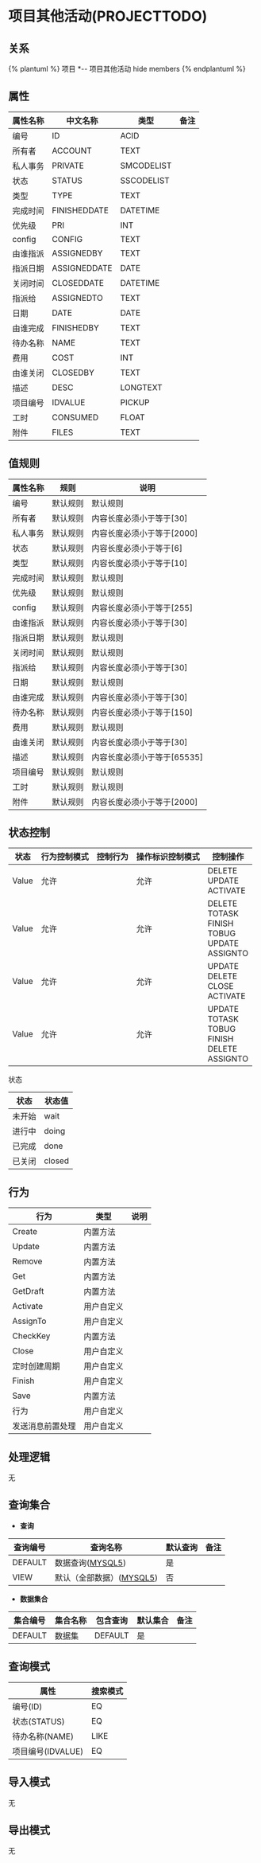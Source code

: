# 项目其他活动(PROJECTTODO)

  

## 关系
{% plantuml %}
项目 *-- 项目其他活动 
hide members
{% endplantuml %}

## 属性

| 属性名称        |    中文名称    | 类型     |  备注  |
| --------   |------------| -----   |  -------- | 
|编号|ID|ACID|&nbsp;|
|所有者|ACCOUNT|TEXT|&nbsp;|
|私人事务|PRIVATE|SMCODELIST|&nbsp;|
|状态|STATUS|SSCODELIST|&nbsp;|
|类型|TYPE|TEXT|&nbsp;|
|完成时间|FINISHEDDATE|DATETIME|&nbsp;|
|优先级|PRI|INT|&nbsp;|
|config|CONFIG|TEXT|&nbsp;|
|由谁指派|ASSIGNEDBY|TEXT|&nbsp;|
|指派日期|ASSIGNEDDATE|DATE|&nbsp;|
|关闭时间|CLOSEDDATE|DATETIME|&nbsp;|
|指派给|ASSIGNEDTO|TEXT|&nbsp;|
|日期|DATE|DATE|&nbsp;|
|由谁完成|FINISHEDBY|TEXT|&nbsp;|
|待办名称|NAME|TEXT|&nbsp;|
|费用|COST|INT|&nbsp;|
|由谁关闭|CLOSEDBY|TEXT|&nbsp;|
|描述|DESC|LONGTEXT|&nbsp;|
|项目编号|IDVALUE|PICKUP|&nbsp;|
|工时|CONSUMED|FLOAT|&nbsp;|
|附件|FILES|TEXT|&nbsp;|

## 值规则
| 属性名称    | 规则    |  说明  |
| --------   |------------| ----- | 
|编号|默认规则|默认规则|
|所有者|默认规则|内容长度必须小于等于[30]|
|私人事务|默认规则|内容长度必须小于等于[2000]|
|状态|默认规则|内容长度必须小于等于[6]|
|类型|默认规则|内容长度必须小于等于[10]|
|完成时间|默认规则|默认规则|
|优先级|默认规则|默认规则|
|config|默认规则|内容长度必须小于等于[255]|
|由谁指派|默认规则|内容长度必须小于等于[30]|
|指派日期|默认规则|默认规则|
|关闭时间|默认规则|默认规则|
|指派给|默认规则|内容长度必须小于等于[30]|
|日期|默认规则|默认规则|
|由谁完成|默认规则|内容长度必须小于等于[30]|
|待办名称|默认规则|内容长度必须小于等于[150]|
|费用|默认规则|默认规则|
|由谁关闭|默认规则|内容长度必须小于等于[30]|
|描述|默认规则|内容长度必须小于等于[65535]|
|项目编号|默认规则|默认规则|
|工时|默认规则|默认规则|
|附件|默认规则|内容长度必须小于等于[2000]|

## 状态控制

|状态|行为控制模式| 控制行为 | 操作标识控制模式 | 控制操作 |
| --------   | ------------|------------|------------|------------|
|Value| 允许|  | 允许 | DELETE<br>UPDATE<br>ACTIVATE<br> |
|Value| 允许|  | 允许 | DELETE<br>TOTASK<br>FINISH<br>TOBUG<br>UPDATE<br>ASSIGNTO<br> |
|Value| 允许|  | 允许 | UPDATE<br>DELETE<br>CLOSE<br>ACTIVATE<br> |
|Value| 允许|  | 允许 | UPDATE<br>TOTASK<br>TOBUG<br>FINISH<br>DELETE<br>ASSIGNTO<br> |

状态

| 状态        |    状态值   |
| --------   |------------|
|未开始|wait|
|进行中|doing|
|已完成|done|
|已关闭|closed|

## 行为
| 行为    | 类型    |  说明  |
| --------   |------------| ----- | 
|Create|内置方法|&nbsp;|
|Update|内置方法|&nbsp;|
|Remove|内置方法|&nbsp;|
|Get|内置方法|&nbsp;|
|GetDraft|内置方法|&nbsp;|
|Activate|用户自定义|&nbsp;|
|AssignTo|用户自定义|&nbsp;|
|CheckKey|内置方法|&nbsp;|
|Close|用户自定义|&nbsp;|
|定时创建周期|用户自定义|&nbsp;|
|Finish|用户自定义|&nbsp;|
|Save|内置方法|&nbsp;|
|行为|用户自定义|&nbsp;|
|发送消息前置处理|用户自定义|&nbsp;|

## 处理逻辑
无

## 查询集合

* **查询**

| 查询编号 | 查询名称       | 默认查询 |   备注|
| --------  | --------   | --------   | ----- |
|DEFAULT|数据查询([MYSQL5](../../appendix/query_MYSQL5.md#ProjectTodo_Default))|是|&nbsp;|
|VIEW|默认（全部数据）([MYSQL5](../../appendix/query_MYSQL5.md#ProjectTodo_View))|否|&nbsp;|

* **数据集合**

| 集合编号 | 集合名称   |  包含查询  | 默认集合 |   备注|
| --------  | --------   | -------- | --------   | ----- |
|DEFAULT|数据集|DEFAULT|是|&nbsp;|

## 查询模式
| 属性      |    搜索模式     |
| --------   |------------|
|编号(ID)|EQ|
|状态(STATUS)|EQ|
|待办名称(NAME)|LIKE|
|项目编号(IDVALUE)|EQ|

## 导入模式
无


## 导出模式
无
